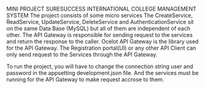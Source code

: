 MINI PROJECT
SURESUCCESS INTERNATIONAL COLLEGE MANAGEMENT SYSTEM
The project consists of some micro services
The CreateService, ReadService, UpdateService, DeleteService and AuthenticationService sit on the same Data Base (MySQL) but all of them are independent of each other. The API Gateway is responsible for sending request to the services and return the response to the caller. Ocelot API Gateway is the library used for the API Gateway.
The Registration portal(UI) or any other API Client can only send request to the Services through the API Gateway.


To run the project, you will have to change the connection string user and password in the appsetting development.json file.
And the services must be running for the API Gateway to make request accrose to them.
